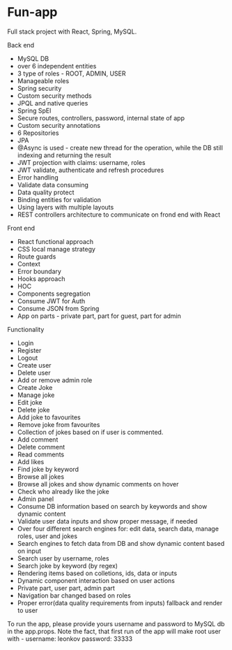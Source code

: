 # Fun-app
Full stack project with React, Spring, MySQL.

Back end

- MySQL DB
- over 6 independent entities
- 3 type of roles - ROOT, ADMIN, USER
- Manageable roles
- Spring security
- Custom security methods
- JPQL and native queries
- Spring SpEl
- Secure routes, controllers, password, internal state of app
- Custom security annotations
- 6 Repositories
- JPA
- @Async is used - create new thread for the operation, while the DB still indexing and returning the result
- JWT projection with claims: username, roles
- JWT validate, authenticate and refresh procedures
- Error handling
- Validate data consuming
- Data quality protect
- Binding entities for validation
- Using layers with multiple layouts
- REST controllers architecture to communicate on frond end with React

Front end

- React functional approach
- CSS local manage strategy
- Route guards
- Context 
- Error boundary
- Hooks approach
- HOC
- Components segregation
- Consume JWT for Auth
- Consume JSON from Spring 
- App on parts - private part, part for guest, part for admin

Functionality

- Login
- Register
- Logout
- Create user
- Delete user
- Add or remove admin role
- Create Joke
- Manage joke
- Edit joke
- Delete joke
- Add joke to favourites
- Remove joke from favourites
- Collection of jokes based on if user is commented.
- Add comment
- Delete comment 
- Read comments
- Add likes
- Find joke by keyword
- Browse all jokes
- Browse all jokes and show dynamic comments on hover
- Check who already like the joke
- Admin panel
- Consume DB information based on search by keywords and show dynamic content
- Validate user data inputs and show proper message, if needed
- Over four different search engines for: edit data, search data, manage roles, user and jokes
- Search engines to fetch data from DB and show dynamic content based on input
- Search user by username, roles
- Search joke by keyword (by regex)
- Rendering items based on colletions, ids, data or inputs
- Dynamic component interaction based on user actions
- Private part, user part, admin part
- Navigation bar changed based on roles
- Proper error(data quality requirements from inputs) fallback and render to user


To run the app, please provide yours username and password to MySQL db in the app.props.
Note the fact, that first run of the app will make root user
with - username: leonkov   password: 33333

